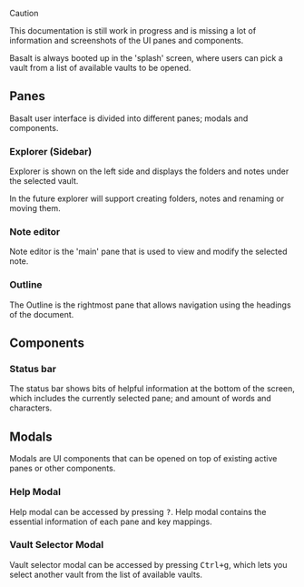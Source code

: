 
> [!CAUTION]
> 
> This documentation is still work in progress and is missing a lot of information and screenshots of the UI panes and components.

Basalt is always booted up in the 'splash' screen, where users can pick a vault from a list of available vaults to be opened.

## Panes

Basalt user interface is divided into different panes; modals and components.

### Explorer (Sidebar)

Explorer is shown on the left side and displays the folders and notes under the selected vault.

In the future explorer will support creating folders, notes and renaming or moving them.

### Note editor

Note editor is the 'main' pane that is used to view and modify the selected note.

### Outline

The Outline is the rightmost pane that allows navigation using the headings of the document.

## Components

### Status bar

The status bar shows bits of helpful information at the bottom of the screen, which includes the currently selected pane; and amount of words and characters.

## Modals

Modals are UI components that can be opened on top of existing active panes or other components.

### Help Modal

Help modal can be accessed by pressing <kbd>?</kbd>. Help modal contains the essential information of each pane and key mappings.

### Vault Selector Modal

Vault selector modal can be accessed by pressing <kbd>Ctrl+g</kbd>, which lets you select another vault from the list of available vaults.
